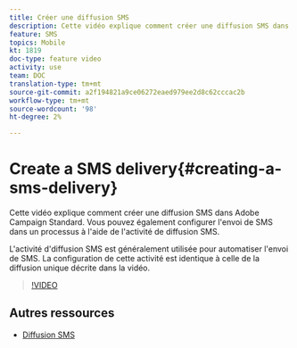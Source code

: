 ```yaml
---
title: Créer une diffusion SMS
description: Cette vidéo explique comment créer une diffusion SMS dans Adobe Campaign Standard (ACS).
feature: SMS
topics: Mobile
kt: 1819
doc-type: feature video
activity: use
team: DOC
translation-type: tm+mt
source-git-commit: a2f194821a9ce06272eaed979ee2d8c62cccac2b
workflow-type: tm+mt
source-wordcount: '98'
ht-degree: 2%

---
```



# Create a SMS delivery{#creating-a-sms-delivery}

Cette vidéo explique comment créer une diffusion SMS dans Adobe Campaign Standard. Vous pouvez également configurer l&#39;envoi de SMS dans un processus à l&#39;aide de l&#39;activité de diffusion SMS.

L&#39;activité d&#39;diffusion SMS est généralement utilisée pour automatiser l&#39;envoi de SMS. La configuration de cette activité est identique à celle de la diffusion unique décrite dans la vidéo.

>[!VIDEO](https://video.tv.adobe.com/v/25265/?quality=12)

## Autres ressources

* [Diffusion SMS](https://docs.adobe.com/content/help/en/campaign-standard/using/managing-processes-and-data/channel-activities/sms-delivery.html#configuration)
